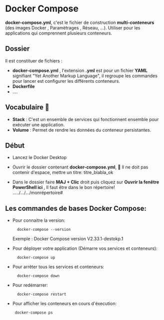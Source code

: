 # Docker Compose

**docker-compose.yml**, c'est le fichier de construction **multi-conteneurs** (des images Docker , Paramètrages , Réseau, ...). Utiliser pour les applications
qui comprennent plusieurs conteneurs.

## Dossier
Il est constituer de fichiers :
- **docker-compose.yml** , l'extension  **.yml** est pour un fichier **YAML** signifiant "Yet Another Markup Language", il regroupe les commandes pour lancer est configurer les différents conteneurs.
- **Dockerfile**
- ....

## Vocabulaire 📑
- **Stack** : C'est un ensemble de services qui fonctionnent ensemble pour exécuter une
application.
- **Volume** : Permet de rendre les données du conteneur persistantes.


## Début
- Lancez le Docker Desktop

- Ouvrir le dossier contenant **docker-compose.yml**, 🚩 Il ne doit pas contenir d'espace, mettre un titre: titre_blabla_ok
- Dans le dossier faire **MAJ + Clic** droit puis cliquez sur **Ouvrir la fenêtre PowerShell ici** , Il faut être dans le bon répertoire!
                  ...../.../.../monrépertoire#

## Les commandes de bases Docker Compose:

- Pour connaitre la version:

        docker-compose --version
    Exemple : Docker Compose version V2.33.1-destokp.1

- Pour déployer votre application (Démarre vos services et conteneurs):

        docker-compose up

- Pour arrêter tous les services et conteneurs:
    
        docker-compose down

- Pour redémarrer: 
 
        docker-compose restart

 - Pour afficher les conteneurs en cours d'éxecution:
 
        docker-compose ps

